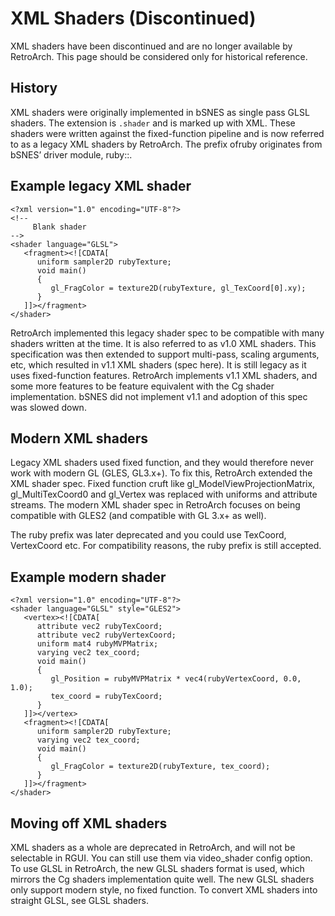 # XML Shaders (Discontinued)

XML shaders have been discontinued and are no longer available by RetroArch. This page should be considered only for historical reference.

## History

XML shaders were originally implemented in bSNES as single pass GLSL shaders. The extension is `.shader` and is marked up with XML. These shaders were written against the fixed-function pipeline and is now referred to as a legacy XML shaders by RetroArch. The prefix ofruby originates from bSNES’ driver module, ruby::.

## Example legacy XML shader

```
<?xml version="1.0" encoding="UTF-8"?>
<!--
     Blank shader
-->
<shader language="GLSL">
   <fragment><![CDATA[
      uniform sampler2D rubyTexture;
      void main()
      {
         gl_FragColor = texture2D(rubyTexture, gl_TexCoord[0].xy);
      }
   ]]></fragment>
</shader>
```

RetroArch implemented this legacy shader spec to be compatible with many shaders written at the time. It is also referred to as v1.0 XML shaders. This specification was then extended to support multi-pass, scaling arguments, etc, which resulted in v1.1 XML shaders (spec here). It is still legacy as it uses fixed-function features. RetroArch implements v1.1 XML shaders, and some more features to be feature equivalent with the Cg shader implementation. bSNES did not implement v1.1 and adoption of this spec was slowed down.

## Modern XML shaders

Legacy XML shaders used fixed function, and they would therefore never work with modern GL (GLES, GL3.x+). To fix this, RetroArch extended the XML shader spec. Fixed function cruft like gl_ModelViewProjectionMatrix, gl_MultiTexCoord0 and gl_Vertex was replaced with uniforms and attribute streams. The modern XML shader spec in RetroArch focuses on being compatible with GLES2 (and compatible with GL 3.x+ as well).

The ruby prefix was later deprecated and you could use TexCoord, VertexCoord etc. For compatibility reasons, the ruby prefix is still accepted.

## Example modern shader

```
<?xml version="1.0" encoding="UTF-8"?>
<shader language="GLSL" style="GLES2">
   <vertex><![CDATA[
      attribute vec2 rubyTexCoord;
      attribute vec2 rubyVertexCoord;
      uniform mat4 rubyMVPMatrix;
      varying vec2 tex_coord;
      void main()
      {
         gl_Position = rubyMVPMatrix * vec4(rubyVertexCoord, 0.0, 1.0);
         tex_coord = rubyTexCoord;
      }
   ]]></vertex>
   <fragment><![CDATA[
      uniform sampler2D rubyTexture;
      varying vec2 tex_coord;
      void main()
      {
         gl_FragColor = texture2D(rubyTexture, tex_coord);
      }
   ]]></fragment>
</shader>
```

## Moving off XML shaders

XML shaders as a whole are deprecated in RetroArch, and will not be selectable in RGUI. You can still use them via video_shader config option. To use GLSL in RetroArch, the new GLSL shaders format is used, which mirrors the Cg shaders implementation quite well. The new GLSL shaders only support modern style, no fixed function. To convert XML shaders into straight GLSL, see GLSL shaders. 
